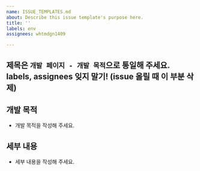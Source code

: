 ```yaml
---
name: ISSUE_TEMPLATES.md
about: Describe this issue template's purpose here.
title: ''
labels: env
assignees: whtmdgn1409

---
```


## 제목은 `개발 페이지 - 개발 목적`으로 통일해 주세요. labels, assignees 잊지 말기! (issue 올릴 때 이 부분 삭제)

## 개발 목적

- 개발 목적을 작성해 주세요.

## 세부 내용

- 세부 내용을 작성해 주세요.
